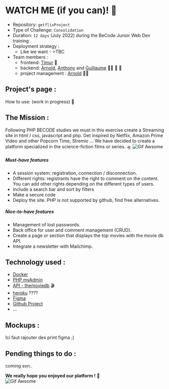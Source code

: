 # WATCH ME (if you can)! :vhs:	

- Repository: `getflixProject`
- Type of Challenge:  `Consolidation`
- Duration: `12 days` (July 2022) during the BeCode Junior Web Dev training
- Deployment strategy :
  - Like we want - >TBC
- Team members : 
  - frontend: [Timur](https://github.com/TimurKaramenderes) :man:	
  - backend: [Arnold](https://github.com/arnoldhaub), [Anthony](https://github.com/AnthonyVanDeyck) and [Guillaume](https://github.com/Guillaume1060) :bald_man: :adult: :adult:	
  - project management : [Arnold](https://github.com/arnoldhaub) :bald_man:		

 
## Project's page :

How to use: (work in progress) :movie_camera:	

## The Mission :

Following PHP BECODE studies we must in this exercise create a Streaming site in html / css, javascript and php.
Get inspired by Netflix, Amazon Prime Video and other Popcorn Time, Stremio ...
We have decided to create a platform specialized in the science-fiction films or series. :flying_saucer:
![Gif Awsome](https://media.giphy.com/media/EqjqXkrEb9XNEJam1A/giphy.gif)

##### Must-have features

- A session system: registration, connection / disconnection.
- Different rights: registrants have the right to comment on the content. You can add other rights depending on the different types of users.
- Include a search bar and sort by filters
- Make a secure code
- Deploy the site. PHP is not supported by github, find free alternatives.

##### Nice-to-have features

- Management of lost passwords.
- Back office for user and comment management (CRUD).
- Create a page or section that displays the top movies with the movie db API.
- Integrate a newsletter with Mailchimp.
   
## Technology used :

- [Docker](https://docs.docker.com/ "Developing, shipping, and running applications.")
- [PHP myAdmin ](https://www.phpmyadmin.net/ "DataBase")
- [API - themoviedb](https://developers.themoviedb.org/3/getting-started/introduction "cineman API") :clapper:	
- [heroku](https://.com/ "Deployment's tool") ????
- [Figma](https://www.figma.com/ "Design")
- [Github Project](https://github.com/users/TimurKaramenderes/projects/1 "Organisation")
- ...

## Mockups :
Ici faut rajouter des print figma ;)

## Pending things to do :
coming son..



**We really hope you enjoyed our platform !** :space_invader:	
![Gif Awsome](https://media.giphy.com/media/crQe212qPHGfu/giphy.gif)


